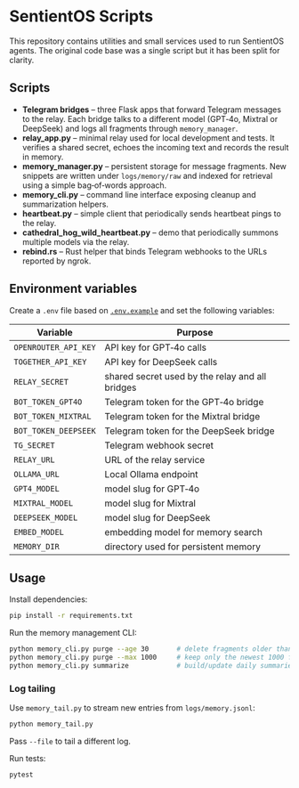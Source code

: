 # SentientOS Scripts

This repository contains utilities and small services used to run SentientOS agents.  The original code base was a single script but it has been split for clarity.

## Scripts

- **Telegram bridges** – three Flask apps that forward Telegram messages to the relay.  Each bridge talks to a different model (GPT‑4o, Mixtral or DeepSeek) and logs all fragments through `memory_manager`.
- **relay_app.py** – minimal relay used for local development and tests.  It verifies a shared secret, echoes the incoming text and records the result in memory.
- **memory_manager.py** – persistent storage for message fragments.  New snippets are written under `logs/memory/raw` and indexed for retrieval using a simple bag‑of‑words approach.
- **memory_cli.py** – command line interface exposing cleanup and summarization helpers.
- **heartbeat.py** – simple client that periodically sends heartbeat pings to the relay.
- **cathedral_hog_wild_heartbeat.py** – demo that periodically summons multiple models via the relay.
- **rebind.rs** – Rust helper that binds Telegram webhooks to the URLs reported by ngrok.

## Environment variables

Create a `.env` file based on [`.env.example`](./.env.example) and set the following variables:

| Variable | Purpose |
|----------|---------|
| `OPENROUTER_API_KEY` | API key for GPT‑4o calls |
| `TOGETHER_API_KEY` | API key for DeepSeek calls |
| `RELAY_SECRET` | shared secret used by the relay and all bridges |
| `BOT_TOKEN_GPT4O` | Telegram token for the GPT‑4o bridge |
| `BOT_TOKEN_MIXTRAL` | Telegram token for the Mixtral bridge |
| `BOT_TOKEN_DEEPSEEK` | Telegram token for the DeepSeek bridge |
| `TG_SECRET` | Telegram webhook secret |
| `RELAY_URL` | URL of the relay service |
| `OLLAMA_URL` | Local Ollama endpoint |
| `GPT4_MODEL` | model slug for GPT‑4o |
| `MIXTRAL_MODEL` | model slug for Mixtral |
| `DEEPSEEK_MODEL` | model slug for DeepSeek |
| `EMBED_MODEL` | embedding model for memory search |
| `MEMORY_DIR` | directory used for persistent memory |

## Usage

Install dependencies:

```bash
pip install -r requirements.txt
```

Run the memory management CLI:

```bash
python memory_cli.py purge --age 30       # delete fragments older than 30 days
python memory_cli.py purge --max 1000     # keep only the newest 1000 fragments
python memory_cli.py summarize            # build/update daily summaries
```

### Log tailing

Use `memory_tail.py` to stream new entries from `logs/memory.jsonl`:

```bash
python memory_tail.py
```

Pass `--file` to tail a different log.

Run tests:

```bash
pytest
```
